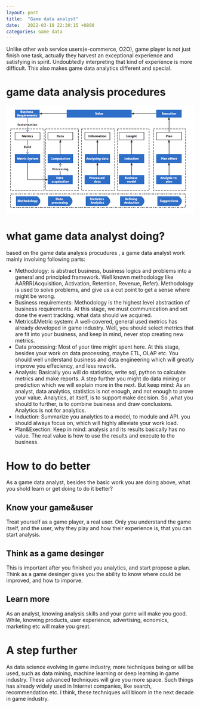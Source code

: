 ```yaml
---
layout: post
title:  "Game data analyst"
date:   2022-03-18 22:30:15 +0800
categories: Game data
---
```


Unlike other web service users(e-commerce, O2O), game player is not just finish one task, actually they harvest an exceptional experience and satisfying in spirit. Undoubtedly interpreting that kind of experience is more difficult.  This also makes game data analytics different and special.



# game data analysis procedures

![game data analysis procedures](https://github.com/Neo1357/Neo1357.github.io/blob/main/_images/game_data_analysis_procudure.png)

# what game data analyst doing?

based on the game data analysis procudures , a game data analyst work mainly involving following parts:

* Methodology: is abstract business, business logics and problems into a general and principled framework.  Well known methodology like AARRR(Acquisition, Activation, Retention, Revenue, Refer). Methodology is used to solve problems, and give us a cut point to get a sense where might be wrong. 
* Business requirements: Methodology is the highest level abstraction of  business requirements.  At this stage, we must communication and set done the event tracking. what data should we acquired.
* Metrics&Metric system: A well-covered, general used metrics has already developed in game industry. Well, you should select metrics that are fit into your business, and keep in mind, never stop creating new metrics.
* Data processing: Most of your time might spent here. At this stage, besides your work on data processing, maybe ETL, OLAP etc. You should well understand business and data engineering which will  greatly improve you effeciency, and less rework.
* Analysis: Basically you will do statistics, write sql, python to calculate metrics and make reports. A step further you might do data mining or prediction which we will explain more in the next. But keep mind: As an analyst, data analytics, statistics is not enough, and not enough to prove your value. Analytics, at itself, is to support make decision. So ,what you should to further, is to combine business and draw conclusions. Analytics is not for analytics.
* Induction: Summarize you analytics to a model, to module and API. you should always focus on, which will highly alleviate your work load. 
* Plan&Exection: Keep in mind: analysis and its results basically has no value. The real value is how to use the results and execute to the business. 

# How to do better

As a game data analyst, besides the basic work you are doing above, what you shold learn or get doing to do it better?

## Know your game&user

Treat yourself as a game player, a real user. Only you understand the game itself, and the user, why they play and how their experience is, that you can start analysis. 

## Think as a game desinger

This is important after you finished you analytics, and start propose a plan. Think as a game desinger gives you the ability to know where could be improved, and how to imporve.

## Learn more

As an analyst, knowing analysis skills and your game will make you good. While, knowing products, user experience, advertising, ecnomics, marketing etc will make you great.

# A step further

As data science evolving in game industry, more techniques being or will be used, such as data mining, machine learning or deep learning in game industry. These advanced techniques will give you more space. Such things has already widely used in Internet companies, like search, recommendation etc.  I think, these techniques will bloom in the next decade in game industry.